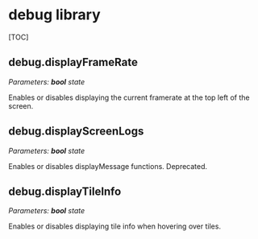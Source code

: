 # debug library

[TOC]

## debug.displayFrameRate

*Parameters: __bool__ state*

Enables or disables displaying the current framerate at the top left of the screen.

## debug.displayScreenLogs

*Parameters: __bool__ state*

Enables or disables displayMessage functions.
Deprecated.

## debug.displayTileInfo

*Parameters: __bool__ state*

Enables or disables displaying tile info when hovering over tiles.